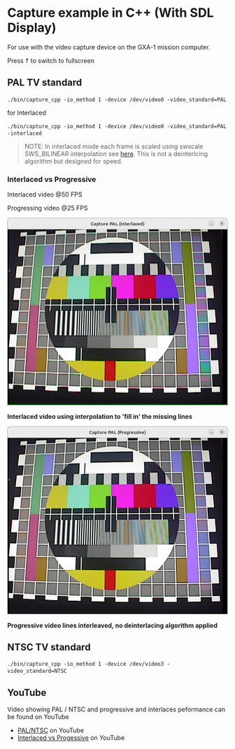 # Capture example in C++ (With SDL Display)

For use with the video capture device on the GXA-1 mission computer.

Press <kbd>f</kbd> to switch to fullscreen

## PAL TV standard

```
./bin/capture_cpp -io_method 1 -device /dev/video0 -video_standard=PAL
```

for Interlaced

```
./bin/capture_cpp -io_method 1 -device /dev/video0 -video_standard=PAL -interlaced
```
 > NOTE: In interlaced mode each frame is scaled using swscale SWS_BILINEAR interpolation see [here](https://ffmpeg.org/doxygen/6.1/group__libsws.html). This is not a deinterlcing algorithm but designed for speed.

### Interlaced vs Progressive

Interlaced video @50 FPS

Progressing video @25 FPS

![Interlaced](../../images/PAL_Interlaced.png)

**Interlaced video using interpolation to 'fill in' the missing lines**

![Progressive](../../images/PAL_Progressive.png)

**Progressive video lines interleaved, no deinterlacing algorithm applied**

## NTSC TV standard

```
./bin/capture_cpp -io_method 1 -device /dev/video3 -video_standard=NTSC
```

## YouTube

Video showing PAL / NTSC and progressive and interlaces peformance can be found on YouTube

* [PAL/NTSC](https://www.youtube.com/watch?v=2ZZsYBmEw5c) on YouTube
* [Interlaced vs Progessive](https://www.youtube.com/watch?v=KeAOh9Jrm80) on YouTube
